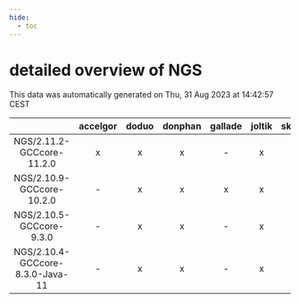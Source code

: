 ```yaml
---
hide:
  - toc
---
```


detailed overview of NGS
========================


This data was automatically generated on Thu, 31 Aug 2023 at 14:42:57 CEST  

| |accelgor|doduo|donphan|gallade|joltik|skitty|swalot|victini|
| :---: | :---: | :---: | :---: | :---: | :---: | :---: | :---: | :---: |
|NGS/2.11.2-GCCcore-11.2.0|x|x|x|-|x|x|x|x|
|NGS/2.10.9-GCCcore-10.2.0|-|x|x|x|x|x|x|x|
|NGS/2.10.5-GCCcore-9.3.0|-|x|x|-|x|x|x|x|
|NGS/2.10.4-GCCcore-8.3.0-Java-11|-|x|x|-|x|x|-|x|
